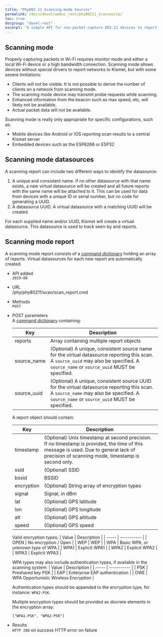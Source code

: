 ```yaml
---
title: "Phy802.11 Scanning-mode Sources"
permalink: /docs/devel/webui_rest/phy80211_scansource/
toc: true
docgroup: "devel-rest"
excerpt: "A simple API for non-packet-capture 802.11 devices to report scanning results to Kismet"
---
```


## Scanning mode

Properly capturing packets in Wi-Fi requires monitor mode and either a local Wi-Fi device or a high bandwidth connection.  Scanning mode allows devices without special drivers to report networks to Kismet, but with some severe limitations:

* Clients will not be visible.  It is not possible to derive the number of clients on a network from scanning mode.
* The scanning mode device may transmit probe requests while scanning.
* Enhanced information from the beacon such as max speed, etc, will likely not be available.
* Actual packet data will not be available.

Scanning mode is really only appropriate for specific configurations, such as:

* Mobile devices like Android or IOS reporting scan results to a central Kismet server
* Embedded devices such as the ESP8266 or ESP32 

## Scanning mode datasources

A scanning report can include two different ways to identify the datasource:

1. A unique and consistent name.  If no other datasource with that name exists, a new virtual datasource will be created and all future reports with the same name will be attached to it.  This can be used for data from devices with a unique ID or serial number, but no code for generating a UUID.
2. A datasource UUID.  A virtual datasource with a matching UUID will be created.  

For each supplied name and/or UUID, Kismet will create a virtual datasource.  This datasource is used to track seen-by and reports.

## Scanning mode report

A scanning mode report consists of a [command dictionary](/docs/devel/webui_rest/commands/) holding an array of reports.  Virtual datasources for each new report are automatically created.

* API added \
    `2019-08`

* URL \
    /phy/phy80211/scan/scan_report.cmd

* Methods \
    `POST` 

* POST parameters \
    A [command dictionary](/docs/devel/webui_rest/commands/) containing:

    | Key | Description |
    | --- | ----------- |
    | reports | Array containing multiple report objects |
    | source_name | (Optional) A unique, consistent source name for the virtual datasource reporting this scan.  A `source_uuid` may also be specified.  A `source_name` or `source_uuid` MUST be specified. |
    | source_uuid | (Optional) A unique, consistent source UUID for the virtual datasource reporting this scan.  A `source_name` may also be specified.  A `source_name` or `source_uuid` MUST be specified. |

    A report object should contain:

    | Key | Description |
    | --- | ----------- |
    | timestamp | (Optional) Unix timestamp at second precision.  If no timestamp is provided, the time of this message is used.  Due to general lack of precision of scanning mode, timestamp is second only. |
    | ssid | (Optional) SSID |
    | bssid | BSSID |
    | encryption | (Optional) String array of encryption types |
    | signal | Signal, in dBm |
    | lat | (Optional) GPS latitude |
    | lon | (Optional) GPS longitude |
    | alt | (Optional) GPS altitude |
    | speed | (Optional) GPS speed |

    Valid encryption types:
    | Value | Description |
    | ----- | ----------- |
    | OPEN | No encryption / Open |
    | WEP | WEP |
    | WPA | Basic WPA, or unknown type of WPA |
    | WPA1 | Explicit WPA1 |
    | WPA2 | Explicit WPA2 |
    | WPA3 | Explicit WPA3 |

    WPA types may also include authentication types, if available in the scanning system: 
    | Value | Description |
    | ----- | ----------- |
    | PSK | Preshared key PSK |
    | EAP | Enterprise EAP authentication |
    | OWE | WPA Opportunistic Wireless Encryption |

    Authentication types should be appended to the encryption type, for instance: `WPA2-PSK`.

    Multiple encryption types should be provided as discrete elements in the encryption array:

    `["WPA1-PSK", "WPA2-PSK"]`

* Results \
    `HTTP 200` on success
    HTTP error on failure


